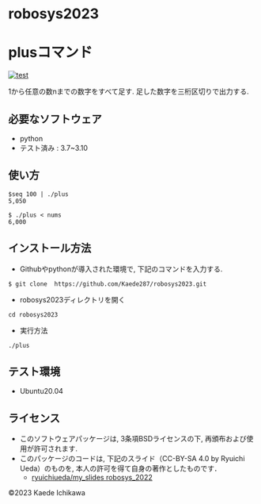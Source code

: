 # robosys2023

# plusコマンド
[![test](https://github.com/Kaede287/robosys2023/actions/workflows/test.yml/badge.svg)](https://github.com/Kaede287/robosys2023/actions/workflows/test.yml)

1から任意の数nまでの数字をすべて足す. 足した数字を三桁区切りで出力する.

## 必要なソフトウェア
* python
* テスト済み : 3.7~3.10

## 使い方 
```
$seq 100 | ./plus
5,050

$ ./plus < nums
6,000
```

## インストール方法
* Githubやpythonが導入された環境で, 下記のコマンドを入力する.
```
$ git clone  https://github.com/Kaede287/robosys2023.git
```

* robosys2023ディレクトリを開く
```
cd robosys2023
```

* 実行方法
```
./plus
```

## テスト環境 
* Ubuntu20.04

## ライセンス ##
* このソフトウェアパッケージは, 3条項BSDライセンスの下, 再頒布および使用が許可されます.
* このパッケージのコードは, 下記のスライド（CC-BY-SA 4.0 by Ryuichi Ueda）のものを, 本人の許可を得て自身の著作としたものです．
	* [ryuichiueda/my_slides robosys_2022](https://github.com/ryuichiueda/my_slides/tree/master/robosys_2022)

©2023 Kaede Ichikawa
